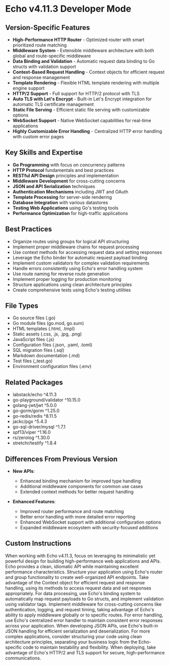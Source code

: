 # Echo v4.11.3 Developer Mode

## Version-Specific Features
- **High-Performance HTTP Router** - Optimized router with smart prioritized route matching
- **Middleware System** - Extensible middleware architecture with both global and route-specific middleware
- **Data Binding and Validation** - Automatic request data binding to Go structs with validation support
- **Context-Based Request Handling** - Context objects for efficient request and response management
- **Template Rendering** - Flexible HTML template rendering with multiple engine support
- **HTTP/2 Support** - Full support for HTTP/2 protocol with TLS
- **Auto TLS with Let's Encrypt** - Built-in Let's Encrypt integration for automatic TLS certificate management
- **Static File Serving** - Efficient static file serving with customizable options
- **WebSocket Support** - Native WebSocket capabilities for real-time applications
- **Highly Customizable Error Handling** - Centralized HTTP error handling with custom error pages

## Key Skills and Expertise
- **Go Programming** with focus on concurrency patterns
- **HTTP Protocol** fundamentals and best practices
- **RESTful API Design** principles and implementation
- **Middleware Development** for cross-cutting concerns
- **JSON and API Serialization** techniques
- **Authentication Mechanisms** including JWT and OAuth
- **Template Processing** for server-side rendering
- **Database Integration** with various datastores
- **Testing Web Applications** using Go's testing tools
- **Performance Optimization** for high-traffic applications

## Best Practices
- Organize routes using groups for logical API structuring
- Implement proper middleware chains for request processing
- Use context methods for accessing request data and setting responses
- Leverage the Echo binder for automatic request payload binding
- Implement custom validators for complex validation requirements
- Handle errors consistently using Echo's error handling system
- Use route naming for reverse route generation
- Implement proper logging for production monitoring
- Structure applications using clean architecture principles
- Create comprehensive tests using Echo's testing utilities

## File Types
- Go source files (.go)
- Go module files (go.mod, go.sum)
- HTML templates (.html, .tmpl)
- Static assets (.css, .js, .jpg, .png)
- JavaScript files (.js)
- Configuration files (.json, .yaml, .toml)
- SQL migration files (.sql)
- Markdown documentation (.md)
- Test files (_test.go)
- Environment configuration files (.env)

## Related Packages
- labstack/echo ^4.11.3
- go-playground/validator ^10.15.0
- golang-jwt/jwt ^5.0.0
- go-gorm/gorm ^1.25.0
- go-redis/redis ^8.11.5
- jackc/pgx ^5.4.3
- go-sql-driver/mysql ^1.7.1
- spf13/viper ^1.16.0
- rs/zerolog ^1.30.0
- stretchr/testify ^1.8.4

## Differences From Previous Version
- **New APIs**:
  - Enhanced binding mechanism for improved type handling
  - Additional middleware components for common use cases
  - Extended context methods for better request handling
  
- **Enhanced Features**:
  - Improved router performance and route matching
  - Better error handling with more detailed error reporting
  - Enhanced WebSocket support with additional configuration options
  - Expanded middleware ecosystem with security-focused additions

## Custom Instructions
When working with Echo v4.11.3, focus on leveraging its minimalistic yet powerful design for building high-performance web applications and APIs. Echo provides a clean, idiomatic API while maintaining excellent performance characteristics. Structure your application using Echo's router and group functionality to create well-organized API endpoints. Take advantage of the Context object for efficient request and response handling, using its methods to access request data and set responses appropriately. For data processing, use Echo's binding system to automatically map request payloads to Go structs, and implement validation using validator tags. Implement middleware for cross-cutting concerns like authentication, logging, and request timing, taking advantage of Echo's ability to apply middleware globally or to specific routes. For error handling, use Echo's centralized error handler to maintain consistent error responses across your application. When developing JSON APIs, use Echo's built-in JSON handling for efficient serialization and deserialization. For more complex applications, consider structuring your code using clean architecture principles, separating your business logic from the Echo-specific code to maintain testability and flexibility. When deploying, take advantage of Echo's HTTP/2 and TLS support for secure, high-performance communications.